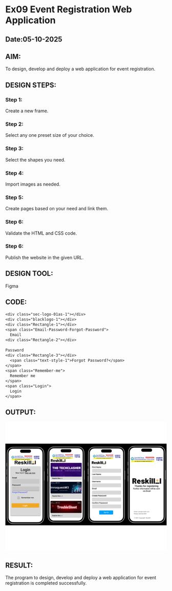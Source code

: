 # Ex09 Event Registration Web Application
## Date:05-10-2025

## AIM:
To design, develop and deploy a web application for event registration.

## DESIGN STEPS:

### Step 1:
Create a new frame.

### Step 2:
Select any one preset size of your choice.

### Step 3:
Select the shapes you need.

### Step 4:
Import images as needed.

### Step 5:
Create pages based on your need and link them.

### Step 6:

Validate the HTML and CSS code.

### Step 6:

Publish the website in the given URL.

## DESIGN TOOL:
Figma

## CODE:
```
<div class="sec-logo-01as-1"></div>
<div class="blacklogo-1"></div>
<div class="Rectangle-1"></div>
<span class="Email-Password-Forgot-Password">
  Email
<div class="Rectangle-2"></div>

Password
<div class="Rectangle-3"></div>
  <span class="text-style-1">Forgot Password?</span>
</span>
<span class="Remember-me">
  Remember me
</span>
<span class="Login">
  Login
</span>
```

## OUTPUT:
![alt text](FigmaEvent.png)

## RESULT:
The program to design, develop and deploy a web application for event registration is completed successfully.
